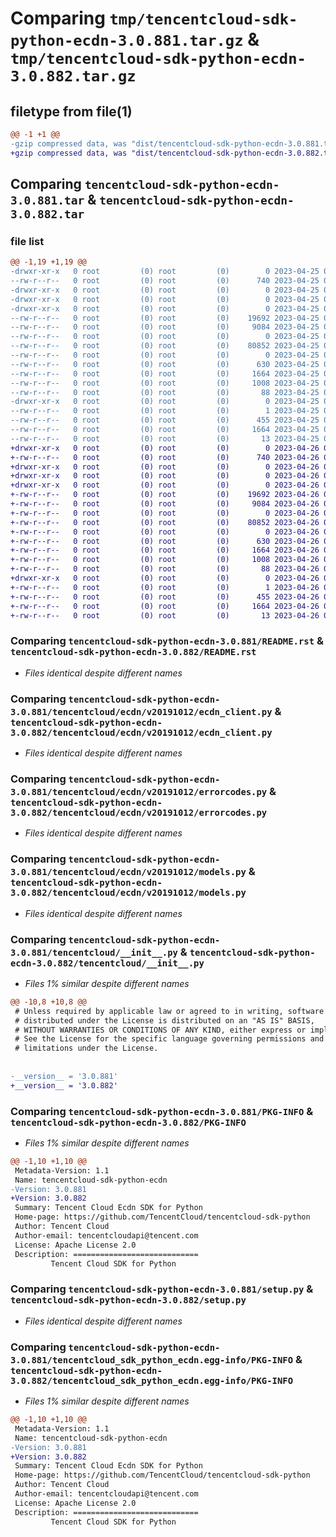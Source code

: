 # Comparing `tmp/tencentcloud-sdk-python-ecdn-3.0.881.tar.gz` & `tmp/tencentcloud-sdk-python-ecdn-3.0.882.tar.gz`

## filetype from file(1)

```diff
@@ -1 +1 @@
-gzip compressed data, was "dist/tencentcloud-sdk-python-ecdn-3.0.881.tar", last modified: Tue Apr 25 00:36:46 2023, max compression
+gzip compressed data, was "dist/tencentcloud-sdk-python-ecdn-3.0.882.tar", last modified: Wed Apr 26 03:19:02 2023, max compression
```

## Comparing `tencentcloud-sdk-python-ecdn-3.0.881.tar` & `tencentcloud-sdk-python-ecdn-3.0.882.tar`

### file list

```diff
@@ -1,19 +1,19 @@
-drwxr-xr-x   0 root         (0) root         (0)        0 2023-04-25 00:36:46.000000 tencentcloud-sdk-python-ecdn-3.0.881/
--rw-r--r--   0 root         (0) root         (0)      740 2023-04-25 00:36:45.000000 tencentcloud-sdk-python-ecdn-3.0.881/README.rst
-drwxr-xr-x   0 root         (0) root         (0)        0 2023-04-25 00:36:46.000000 tencentcloud-sdk-python-ecdn-3.0.881/tencentcloud/
-drwxr-xr-x   0 root         (0) root         (0)        0 2023-04-25 00:36:46.000000 tencentcloud-sdk-python-ecdn-3.0.881/tencentcloud/ecdn/
-drwxr-xr-x   0 root         (0) root         (0)        0 2023-04-25 00:36:46.000000 tencentcloud-sdk-python-ecdn-3.0.881/tencentcloud/ecdn/v20191012/
--rw-r--r--   0 root         (0) root         (0)    19692 2023-04-25 00:36:45.000000 tencentcloud-sdk-python-ecdn-3.0.881/tencentcloud/ecdn/v20191012/ecdn_client.py
--rw-r--r--   0 root         (0) root         (0)     9084 2023-04-25 00:36:46.000000 tencentcloud-sdk-python-ecdn-3.0.881/tencentcloud/ecdn/v20191012/errorcodes.py
--rw-r--r--   0 root         (0) root         (0)        0 2023-04-25 00:36:46.000000 tencentcloud-sdk-python-ecdn-3.0.881/tencentcloud/ecdn/v20191012/__init__.py
--rw-r--r--   0 root         (0) root         (0)    80852 2023-04-25 00:36:46.000000 tencentcloud-sdk-python-ecdn-3.0.881/tencentcloud/ecdn/v20191012/models.py
--rw-r--r--   0 root         (0) root         (0)        0 2023-04-25 00:36:46.000000 tencentcloud-sdk-python-ecdn-3.0.881/tencentcloud/ecdn/__init__.py
--rw-r--r--   0 root         (0) root         (0)      630 2023-04-25 00:36:45.000000 tencentcloud-sdk-python-ecdn-3.0.881/tencentcloud/__init__.py
--rw-r--r--   0 root         (0) root         (0)     1664 2023-04-25 00:36:46.000000 tencentcloud-sdk-python-ecdn-3.0.881/PKG-INFO
--rw-r--r--   0 root         (0) root         (0)     1008 2023-04-25 00:36:45.000000 tencentcloud-sdk-python-ecdn-3.0.881/setup.py
--rw-r--r--   0 root         (0) root         (0)       88 2023-04-25 00:36:46.000000 tencentcloud-sdk-python-ecdn-3.0.881/setup.cfg
-drwxr-xr-x   0 root         (0) root         (0)        0 2023-04-25 00:36:46.000000 tencentcloud-sdk-python-ecdn-3.0.881/tencentcloud_sdk_python_ecdn.egg-info/
--rw-r--r--   0 root         (0) root         (0)        1 2023-04-25 00:36:46.000000 tencentcloud-sdk-python-ecdn-3.0.881/tencentcloud_sdk_python_ecdn.egg-info/dependency_links.txt
--rw-r--r--   0 root         (0) root         (0)      455 2023-04-25 00:36:46.000000 tencentcloud-sdk-python-ecdn-3.0.881/tencentcloud_sdk_python_ecdn.egg-info/SOURCES.txt
--rw-r--r--   0 root         (0) root         (0)     1664 2023-04-25 00:36:46.000000 tencentcloud-sdk-python-ecdn-3.0.881/tencentcloud_sdk_python_ecdn.egg-info/PKG-INFO
--rw-r--r--   0 root         (0) root         (0)       13 2023-04-25 00:36:46.000000 tencentcloud-sdk-python-ecdn-3.0.881/tencentcloud_sdk_python_ecdn.egg-info/top_level.txt
+drwxr-xr-x   0 root         (0) root         (0)        0 2023-04-26 03:19:02.000000 tencentcloud-sdk-python-ecdn-3.0.882/
+-rw-r--r--   0 root         (0) root         (0)      740 2023-04-26 03:19:02.000000 tencentcloud-sdk-python-ecdn-3.0.882/README.rst
+drwxr-xr-x   0 root         (0) root         (0)        0 2023-04-26 03:19:02.000000 tencentcloud-sdk-python-ecdn-3.0.882/tencentcloud/
+drwxr-xr-x   0 root         (0) root         (0)        0 2023-04-26 03:19:02.000000 tencentcloud-sdk-python-ecdn-3.0.882/tencentcloud/ecdn/
+drwxr-xr-x   0 root         (0) root         (0)        0 2023-04-26 03:19:02.000000 tencentcloud-sdk-python-ecdn-3.0.882/tencentcloud/ecdn/v20191012/
+-rw-r--r--   0 root         (0) root         (0)    19692 2023-04-26 03:19:02.000000 tencentcloud-sdk-python-ecdn-3.0.882/tencentcloud/ecdn/v20191012/ecdn_client.py
+-rw-r--r--   0 root         (0) root         (0)     9084 2023-04-26 03:19:02.000000 tencentcloud-sdk-python-ecdn-3.0.882/tencentcloud/ecdn/v20191012/errorcodes.py
+-rw-r--r--   0 root         (0) root         (0)        0 2023-04-26 03:19:02.000000 tencentcloud-sdk-python-ecdn-3.0.882/tencentcloud/ecdn/v20191012/__init__.py
+-rw-r--r--   0 root         (0) root         (0)    80852 2023-04-26 03:19:02.000000 tencentcloud-sdk-python-ecdn-3.0.882/tencentcloud/ecdn/v20191012/models.py
+-rw-r--r--   0 root         (0) root         (0)        0 2023-04-26 03:19:02.000000 tencentcloud-sdk-python-ecdn-3.0.882/tencentcloud/ecdn/__init__.py
+-rw-r--r--   0 root         (0) root         (0)      630 2023-04-26 03:19:02.000000 tencentcloud-sdk-python-ecdn-3.0.882/tencentcloud/__init__.py
+-rw-r--r--   0 root         (0) root         (0)     1664 2023-04-26 03:19:02.000000 tencentcloud-sdk-python-ecdn-3.0.882/PKG-INFO
+-rw-r--r--   0 root         (0) root         (0)     1008 2023-04-26 03:19:02.000000 tencentcloud-sdk-python-ecdn-3.0.882/setup.py
+-rw-r--r--   0 root         (0) root         (0)       88 2023-04-26 03:19:02.000000 tencentcloud-sdk-python-ecdn-3.0.882/setup.cfg
+drwxr-xr-x   0 root         (0) root         (0)        0 2023-04-26 03:19:02.000000 tencentcloud-sdk-python-ecdn-3.0.882/tencentcloud_sdk_python_ecdn.egg-info/
+-rw-r--r--   0 root         (0) root         (0)        1 2023-04-26 03:19:02.000000 tencentcloud-sdk-python-ecdn-3.0.882/tencentcloud_sdk_python_ecdn.egg-info/dependency_links.txt
+-rw-r--r--   0 root         (0) root         (0)      455 2023-04-26 03:19:02.000000 tencentcloud-sdk-python-ecdn-3.0.882/tencentcloud_sdk_python_ecdn.egg-info/SOURCES.txt
+-rw-r--r--   0 root         (0) root         (0)     1664 2023-04-26 03:19:02.000000 tencentcloud-sdk-python-ecdn-3.0.882/tencentcloud_sdk_python_ecdn.egg-info/PKG-INFO
+-rw-r--r--   0 root         (0) root         (0)       13 2023-04-26 03:19:02.000000 tencentcloud-sdk-python-ecdn-3.0.882/tencentcloud_sdk_python_ecdn.egg-info/top_level.txt
```

### Comparing `tencentcloud-sdk-python-ecdn-3.0.881/README.rst` & `tencentcloud-sdk-python-ecdn-3.0.882/README.rst`

 * *Files identical despite different names*

### Comparing `tencentcloud-sdk-python-ecdn-3.0.881/tencentcloud/ecdn/v20191012/ecdn_client.py` & `tencentcloud-sdk-python-ecdn-3.0.882/tencentcloud/ecdn/v20191012/ecdn_client.py`

 * *Files identical despite different names*

### Comparing `tencentcloud-sdk-python-ecdn-3.0.881/tencentcloud/ecdn/v20191012/errorcodes.py` & `tencentcloud-sdk-python-ecdn-3.0.882/tencentcloud/ecdn/v20191012/errorcodes.py`

 * *Files identical despite different names*

### Comparing `tencentcloud-sdk-python-ecdn-3.0.881/tencentcloud/ecdn/v20191012/models.py` & `tencentcloud-sdk-python-ecdn-3.0.882/tencentcloud/ecdn/v20191012/models.py`

 * *Files identical despite different names*

### Comparing `tencentcloud-sdk-python-ecdn-3.0.881/tencentcloud/__init__.py` & `tencentcloud-sdk-python-ecdn-3.0.882/tencentcloud/__init__.py`

 * *Files 1% similar despite different names*

```diff
@@ -10,8 +10,8 @@
 # Unless required by applicable law or agreed to in writing, software
 # distributed under the License is distributed on an "AS IS" BASIS,
 # WITHOUT WARRANTIES OR CONDITIONS OF ANY KIND, either express or implied.
 # See the License for the specific language governing permissions and
 # limitations under the License.
 
 
-__version__ = '3.0.881'
+__version__ = '3.0.882'
```

### Comparing `tencentcloud-sdk-python-ecdn-3.0.881/PKG-INFO` & `tencentcloud-sdk-python-ecdn-3.0.882/PKG-INFO`

 * *Files 1% similar despite different names*

```diff
@@ -1,10 +1,10 @@
 Metadata-Version: 1.1
 Name: tencentcloud-sdk-python-ecdn
-Version: 3.0.881
+Version: 3.0.882
 Summary: Tencent Cloud Ecdn SDK for Python
 Home-page: https://github.com/TencentCloud/tencentcloud-sdk-python
 Author: Tencent Cloud
 Author-email: tencentcloudapi@tencent.com
 License: Apache License 2.0
 Description: ============================
         Tencent Cloud SDK for Python
```

### Comparing `tencentcloud-sdk-python-ecdn-3.0.881/setup.py` & `tencentcloud-sdk-python-ecdn-3.0.882/setup.py`

 * *Files identical despite different names*

### Comparing `tencentcloud-sdk-python-ecdn-3.0.881/tencentcloud_sdk_python_ecdn.egg-info/PKG-INFO` & `tencentcloud-sdk-python-ecdn-3.0.882/tencentcloud_sdk_python_ecdn.egg-info/PKG-INFO`

 * *Files 1% similar despite different names*

```diff
@@ -1,10 +1,10 @@
 Metadata-Version: 1.1
 Name: tencentcloud-sdk-python-ecdn
-Version: 3.0.881
+Version: 3.0.882
 Summary: Tencent Cloud Ecdn SDK for Python
 Home-page: https://github.com/TencentCloud/tencentcloud-sdk-python
 Author: Tencent Cloud
 Author-email: tencentcloudapi@tencent.com
 License: Apache License 2.0
 Description: ============================
         Tencent Cloud SDK for Python
```

